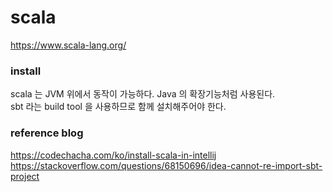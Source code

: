 # scala
https://www.scala-lang.org/

### install
scala 는 JVM 위에서 동작이 가능하다. Java 의 확장기능처럼 사용된다.<br>
sbt 라는 build tool 을 사용하므로 함께 설치해주어야 한다.<br>

### reference blog
https://codechacha.com/ko/install-scala-in-intellij <br>
https://stackoverflow.com/questions/68150696/idea-cannot-re-import-sbt-project